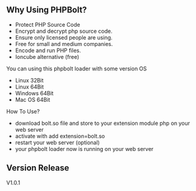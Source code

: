 Why Using PHPBolt?
--------------------------------------
- Protect PHP Source Code
- Encrypt and decrypt php source code.
- Ensure only licensed people are using.
- Free for small and medium companies.
- Encode and run PHP files.
- Ioncube alternative (free)

You can using this phpbolt loader with some version OS
- Linux 32Bit
- Linux 64Bit
- Windows 64Bit
- Mac OS 64Bit

How To Use?
- download bolt.so file and store to your extension module php on your web server
- activate with add extension=bolt.so 
- restart your web server (optional)
- your phpbolt loader now is running on your web server

Version Release
-------------------
V1.0.1